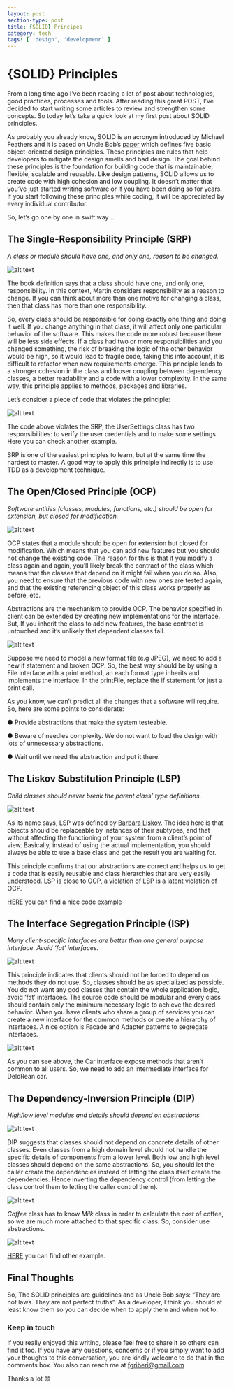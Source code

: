 ```yaml
---
layout: post
section-type: post
title: {SOLID} Principes
category: tech
tags: [ 'design', 'developmenr' ]
---
```


# {SOLID} Principles

From a long time ago I’ve been reading a lot of post about technologies, good practices, processes and tools. After reading this great POST, I’ve decided to start writing some articles to review and strengthen some concepts. So today let’s take a quick look at my first post about SOLID principles.

As probably you already know, SOLID is an acronym introduced by Michael Feathers and it is based on Uncle Bob’s [paper](https://www.goodreads.com/book/show/25936819-design-principles-and-design-patterns) which defines five basic object-oriented design principles. These principles are rules that help developers to mitigate the design smells and bad design. The goal behind these principles is the foundation for building code that is maintainable, flexible, scalable and reusable. Like design patterns, SOLID allows us to create code with high cohesion and low coupling. It doesn’t matter that you’ve just started writing software or if you have been doing so for years. If you start following these principles while coding, it will be appreciated by every individual contributor.

So, let’s go one by one in swift way ...

## The Single-Responsibility Principle (SRP)

*A class or module should have one, and only one, reason to be changed.*

![alt text](/img/solid_post/srp.png "SRP")

The book definition says that a class should have one, and only one, responsibility. In this context, Martin considers responsibility as a reason to change. If you can think about more than one motive for changing a class, then that class has more than one responsibility.

So, every class should be responsible for doing exactly one thing and doing it well. If you change anything in that class, it will affect only one particular behavior of the software. This makes the code more robust because there will be less side effects. If a class had two or more responsibilities and you changed something, the risk of breaking the logic of the other behavior would be high, so it would lead to fragile code, taking this into account, it is difficult to refactor when new requirements emerge. This principle leads to a stronger cohesion in the class and looser coupling between dependency classes, a better readability and a code with a lower complexity. In the same way, this principle applies to methods, packages and libraries.

Let’s consider a piece of code that violates the principle:

![alt text](/img/solid_post/srp_1.png "Code Example")

The code above violates the SRP, the UserSettings class has two responsibilities: to verify the user credentials and to make some settings. Here you can check another example.

SRP is one of the easiest principles to learn, but at the same time the hardest to master. A good way to apply this principle indirectly is to use TDD as a development technique.

## The Open/Closed Principle (OCP)

*Software entities (classes, modules, functions, etc.) should be open for extension, but closed for modification.*

![alt text](/img/solid_post/ocp.png "OCP")

OCP states that a module should be open for extension but closed for modification. Which means that you can add new features but you should not change the existing code. The reason for this is that if you modify a class again and again, you’ll likely break the contract of the class which means that the classes that depend on it might fail when you do so. Also, you need to ensure that the previous code with new ones are tested again, and that the existing referencing object of this class works properly as before, etc.

Abstractions are the mechanism to provide OCP. The behavior specified in client can be extended by creating new implementations for the interface. But, If you inherit the class to add new features, the base contract is untouched and it’s unlikely that dependent classes fail.

![alt text](/img/solid_post/ocp_1.png "Code Example")

Suppose we need to model a new format file (e.g JPEG), we need to add a new if statement and broken OCP. So, the best way should be by using a File interface with a print method, an each format type inherits and implements the interface. In the printFile, replace the if statement for just a print call.

As you know, we can’t predict all the changes that a software will require. So, here are some points to considerate:

● Provide abstractions that make the system testeable.

● Beware of needles complexity. We do not want to load the design with lots of unnecessary abstractions.

● Wait until we need the abstraction and put it there.

## The Liskov Substitution Principle (LSP)

*Child classes should never break the parent class’ type definitions.*

![alt text](/img/solid_post/lsp.png "LSP")

As its name says, LSP was defined by [Barbara Liskov](https://en.wikipedia.org/wiki/Barbara_Liskov). The idea here is that objects should be replaceable by instances of their subtypes, and that without affecting the functioning of your system from a client’s point of view. Basically, instead of using the actual implementation, you should always be able to use a base class and get the result you are waiting for.

This principle confirms that our abstractions are correct and helps us to get a code that is easily reusable and class hierarchies that are very easily understood. LSP is close to OCP, a violation of LSP is a latent violation of OCP.

[HERE](https://www.netguru.com/codestories/solid-principles-3-lsp) you can find a nice code example

## The Interface Segregation Principle (ISP)

*Many client-specific interfaces are better than one general purpose interface. Avoid ‘fat’ interfaces.*

![alt text](/img/solid_post/isp.png "ISP")

This principle indicates that clients should not be forced to depend on methods they do not use. So, classes should be as specialized as possible. You do not want any god classes that contain the whole application logic, avoid ‘fat’ interfaces. The source code should be modular and every class should contain only the minimum necessary logic to achieve the desired behavior. When you have clients who share a group of services you can create a new interface for the common methods or create a hierarchy of interfaces. A nice option is Facade and Adapter patterns to segregate interfaces.

![alt text](/img/solid_post/isp_1.png "Code Example")

As you can see above, the Car interface expose methods that aren’t common to all users. So, we need to add an intermediate interface for DeloRean car.

## The Dependency-Inversion Principle (DIP)

*High/low level modules and details should depend on abstractions.*

![alt text](/img/solid_post/dip.png "DIP")

DIP suggests that classes should not depend on concrete details of other classes. Even classes from a high domain level should not handle the specific details of components from a lower level. Both low and high level classes should depend on the same abstractions. So, you should let the caller create the dependencies instead of letting the class itself create the dependencies. Hence inverting the dependency control (from letting the class control them to letting the caller control them).

![alt text](/img/solid_post/dip_1.png "Code Example")

*Coffee* class has to know *Milk* class in order to calculate the *cost* of coffee, so we are much more attached to that specific class. So, consider use abstractions.

![alt text](/img/solid_post/dip_2".png "Code Example")

[HERE](https://code.tutsplus.com/tutorials/solid-part-4-the-dependency-inversion-principle--net-36872) you can find other example.

## Final Thoughts
So, The SOLID principles are guidelines and as Uncle Bob says: “They are not laws. They are not perfect truths”. As a developer, I think you should at least know them so you can decide when to apply them and when not to.

### Keep in touch
If you really enjoyed this writing, please feel free to share it so others can find it too. If you have any questions, concerns or if you simply want to add your thoughts to this conversation, you are kindly welcome to do that in the comments box. You also can reach me at fgriberi@gmail.com

Thanks a lot 😊
